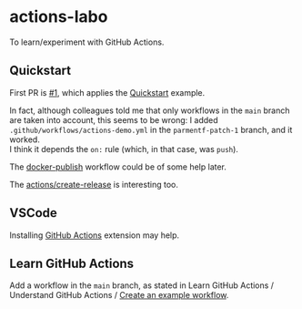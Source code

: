 # actions-labo

To learn/experiment with GitHub Actions.

## Quickstart

First PR is [#1](https://github.com/parmentf/actions-labo/pull/1), which applies
the [Quickstart](https://docs.github.com/en/actions/quickstart) example.

In fact, although colleagues told me that only workflows in the `main` branch
are taken into account, this seems to be wrong: I added
`.github/workflows/actions-demo.yml` in the `parmentf-patch-1` branch, and it
worked.  
I think it depends the `on:` rule (which, in that case, was `push`).

The
[docker-publish](https://github.com/actions/starter-workflows/blob/main/ci/docker-publish.yml)
workflow could be of some help later.

The [actions/create-release](https://github.com/actions/create-release) is interesting too.

## VSCode

Installing [GitHub
Actions](https://marketplace.visualstudio.com/items?itemName=GitHub.vscode-github-actions)
extension may help.

## Learn GitHub Actions

Add a workflow in the `main` branch, as stated in Learn GitHub Actions / Understand GitHub Actions / [Create an example workflow](https://docs.github.com/en/actions/learn-github-actions/understanding-github-actions).
